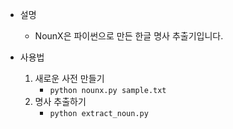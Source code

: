 - 설명
    - NounX은 파이썬으로 만든 한글 명사 추출기입니다.

- 사용법
    1. 새로운 사전 만들기
        - ```python nounx.py sample.txt```
    2. 명사 추출하기
        - ```python extract_noun.py```

